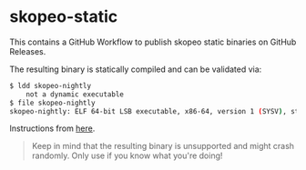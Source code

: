 # skopeo-static
This contains a GitHub Workflow to publish skopeo static binaries on GitHub Releases.

The resulting binary is statically compiled and can be validated via:

```sh
$ ldd skopeo-nightly
	not a dynamic executable
$ file skopeo-nightly
skopeo-nightly: ELF 64-bit LSB executable, x86-64, version 1 (SYSV), statically linked, Go BuildID=bFc-TSUNHTBADRch8C6z/sys6zdb4zQYqfCzzMUBX/P7NgMLDOOvUbKM2N5_uJ/hQmD6YKcZfJwbbVzxrnS, with debug_info, not stripped
```

Instructions from [here](https://github.com/containers/skopeo/blob/main/install.md#building-a-static-binary).

> Keep in mind that the resulting binary is unsupported and might crash randomly. Only use if you know what you're doing!
